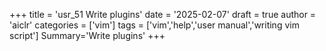 +++
title = 'usr_51 Write plugins'
date = '2025-02-07'
draft = true
author = 'aiclr'
categories = ['vim']
tags = ['vim','help','user manual','writing vim script']
Summary='Write plugins'
+++